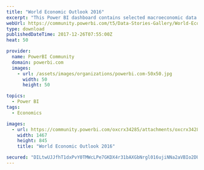 ```yaml
---
title: "World Economic Outlook 2016"
excerpt: "This Power BI dashboard contains selected macroeconomic data series from the statistical appendix of the Woeld Economic Outlook Report, which"
webUrl: https://community.powerbi.com/t5/Data-Stories-Gallery/World-Economic-Outlook-2016/m-p/329122
type: download
publishedDateTime: 2017-12-26T07:55:00Z
heat: 50

provider:
  name: PowerBI Community
  domain: powerbi.com
  images:
    - url: /assets/images/organizations/powerbi.com-50x50.jpg
      width: 50
      height: 50

topics:
  - Power BI
tags:
  - Economics

images:
  - url: https://community.powerbi.com/oxcrx34285/attachments/oxcrx34285/DataStoriesGallery/1377/1/World%20Economic%20Outlook%202016%20Thumbnail%20image.png
    width: 1467
    height: 845
    title: "World Economic Outlook 2016"

secured: "DILtwUJJfhT1dxPvY0TMWcLPe7GKDX4r31bAXGbNrgl016ujiNNa2aVBIo2DUyg6kHrgooTypAADK4aEJSjcDiCmOY4mgHNTVmOu1FQQA4hztPqLKWeNnjNRPjQ4BL84KE4dXhBBUS2NwizzXpPBP8wnUZHFwUryXRqkNY3K1RgwZ9fw54iVAo7iKlG1PBNgaCd857rD9NRA2PaU+OKovn7XQfph6CAtM7SBX+i/kUFlNFJex+nch4tBWhigMNuwEAoW+3TsNttIpctgSUJGhw5bXrPXCzZwEF7DDJPm2i5GO359zOBAxIyK+vxMGmkZiONhru5azXU2hcSspfA/kEYZZiUwt2JOOJVZDQKpM2HH9q5au1fKbtnvnHBrgJ/h;dtpxz+83dKmTDezCRCpzzw=="
---
```


